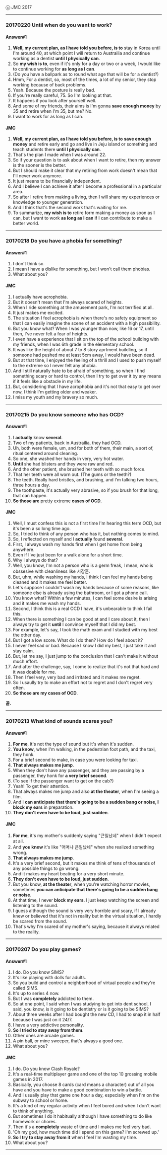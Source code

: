 
ⓒ JMC 2017

---

### 20170220 Until when do you want to work?

#### Answer#1

1. **Well, my current plan, as I have told you before, is to** stay in Korea until I'm around 40, at which point I will return to Austrailia and continue working as a dentist **until I physically can**.
2. So **my wish is to**, even if it's only for a day or two or a week, I would like to continue working for **as long as I can**.
3. (Do you have a ballpark as to round what age that will be for a dentist?)
4. Hmm, For a dentist, so, most of the times, a lot of my senior, they stop working because of back problems.
5. Yeah. Because the posture is really bad.
6. If you're really careful, 75. So I'm looking at that.
7. It happens if you look after yourself well.
8. And some of my friends, their aims is I'm gonna **save enough money** by 35 and retire when I'm 35, but me? No.
9. I want to work for as long as I can.

#### JMC

1. **Well, my current plan, as I have told you before, is to** **save enough money** and retire early and go and live in Jeju island or something and teach students there **until I physically can**.
2. That's the plan I made when I was around 22.
5. So if your question is to ask about when I want to retire, then my answer is the sooner is the better.
3. But I should make it clear that my retiring from work doesn't mean that I'll never work anymore.
4. It just means to be financially independent.
5. And I believe I can achieve it after I become a professional in a particular area.
6. So after I retire from making a living, then I will share my experiences or knowledge to younger generation.
7. And I think that's the second work that's waiting for me.
8. To summarize, **my wish is to** retire form making a money as soon as I can, but I want to work **as long as I can** if I can contribute to make a better world.

---

### 20170218 Do you have a phobia for something?

#### Answer#1

1. I don't think so.
2. I mean I have a dislike for something, but I won't call them phobias.
3. What about you?

#### JMC

1. I actually have acrophobia.
2. But it doesn't mean that I'm always scared of heights.
3. When I ride something at the amusement park, I'm not terrified at all.
4. It just makes me excited.
5. The situation I feel acrophobia is when there's no safety equipment so that I can easily imagine the scene of an accident with a high possibility.
6. But you know what? When I was younger than now, like 16 or 17, until then, I've never felt a fear of heights.
7. I even have a experience that I sit on the top of the school building with my friends, when I was 6th grade in the elementary school.
8. It was like the height of about 7 to 8 story aprtment buildling, so if someone had pushed me at least 5cm away, I would have been dead.
9. But at that time, I enjoyed the feeling of a thrill and I used to push myself to the extreme so I never felt any phobia.
10. And I still naturally hate to be afraid of something, so when I find something scary or hard to control, then I try to get over it by any means if it feels like a obstacle in my life.
11. But, considering that I have acrophobia and it's not that easy to get over now, I think I'm getting older and weaker.
12. I miss my youth and my bravery so much.

---

### 20170215 Do you know someone who has OCD?

#### Answer#1

1. I **actually** know **several**.
2. Two of my patients, back in Austrailia, they had OCD.
3. Uh, both were female, um, and for both of them, their main, a sort of, ritual centered around cleaning.
4. So one, she washed her hands in very, very hot water.
5. **Until** she had blisters and they were raw and red.
6. And the other patient, she brushed her teeth with so much force.
7. That her teeth were all worn out. (The gums or the teeth?)
9. The teeth. Really hard bristles, and brushing, and I'm talking two hours, three hours a day.
10. The toothpaste, it's actually very abrasive, so if you brush for that long, that can happen.
11. **So those are** pretty extreme **cases of OCD**.

#### JMC

1. Well, I must confess this is not a first time I'm hearing this term OCD, but it's been a so long time ago.
2. So, I tried to think of any person who has it, but nothing comes to mind.
3. So, I reflected on myself and I **actually** found **several**.
4. First, I always wash my hands first when I get home from being anywhere.
5. Even if I've just been for a walk alone for a short time.
6. Why I always do that?
7. Well, you know, I'm not a person who is a germ freak, I mean, who is obssesive with cleanliness like 서장훈.
8. But, uhm, while washing my hands, I think I can feel my hands being cleaned and it makes me feel better.
9. Let's suppose I couldn't wash my hands because of some reasons, like someone else is already using the bathroom, or I got a phone call.
10. You know what? Within a few minutes, I can feel some desire is arising and it makes me wash my hands.
11. Second, I think this is a real OCD I have, it's unbearable to think I fail this.
12. When there is something I can be good at and I care about it, then I always try to get it **until** I convince myself that I did my best.
13. For example, let's say, I took the math exam and I studied with my best the other day.
14. But I got a low score. What do I do then? How do I feel about it?
15. I never feel sad or bad. Because I know I did my best, I just take it and stay calm.
16. But, let me say, I just jump to the conclusion that I can't make it without much effort.
17. And after the challenge, say, I come to realize that it's not that hard and it was doable for me.
18. Then I feel very, very bad and irritated and it makes me regret.
19. So I usaully try to make an effort not to regret and I don't regret very often.
20. **So those are my cases of OCD**.

**끝.**

---

### 20170213 What kind of sounds scares you?

#### Answer#1

1. **For me**, it's not the type of sound but it's when it's sudden.
2. **You know**, when I'm walking, in the pedestrian foot path, and the taxi, they honk.
3. For a brief second to make, in case you were looking for taxi.
4. **That always makes me jump**.
5. When they don't have any passenger, and they are passing by a passenger, they honk for **a very brief second**.
6. (To see if the passenger want to get on the cab?)
7. Yeah! To get their attention.
8. That always makes me jump and also **at the theater**, when I'm seeing a film.
9. And I **can anticipate that there's going to be a sudden bang or noise, I block my ears** in preparation.
10. **They don't even have to be loud, just sudden**.

#### JMC

1. **For me**, it's my mother's suddenly saying "큰일났네" when I didn't expect at all.
2. And **you know** it's like "어머나 큰일났네" when she realized something wrong.
3. **That always makes me jump**.
4. It's a very brief second, but it makes me think of tens of thousands of any possible things to go wrong.
5. And it makes my heart beating for a very short minute.
6. **They don't even have to be loud, just sudden**.
7. But you know, **at the theater**, when you're watching horror movies, sometimes **you can anticipate that there's going to be a sudden bang or noise**.
8. At that time, I never **block my ears**. I just keep watching the screen and listening to the sound.
9. I guess although the sound is very very horrible and scary, if I already knew or believed that it's not in reality but in the virtual situation, I hardly be scared from the sound.
10. That's why I'm scared of my mother's saying, because it always related to the reality.

---

### 20170207 Do you play games?

#### Answer#1

1. I do. Do you know SIMS?
2. It's like playing with dolls for adults.
3. So you build and control a neighborhood of virtual people and they're called SIMS.
4. It's up to series 4 now.
5. But I was **completely** addicted to them.
6. So at one point, I said when I was studying to get into dent school, I said, you know, is it going to be dentistry or is it going to be SIMS?
7. About three weeks after I had bought the new CD, I had to snap it in half because I was just on it 24/7.
8. I have a very addictive personality.
9. **So I tried to stay away from them**.
10. Other ones are arcade games.
11. A pin ball, or mine sweeper, that's always a good one.
12. What about you?

#### JMC

1. I do. Do you know Clash Royale?
2. It's a real-time multiplayer game and one of the top 10 grossing mobile games in 2017.
3. Basically, you choose 8 cards (card means a character) out of all you have and you have to make a good combination to win a battle.
4. And I usually play that game one hour a day, especially when I'm on the subway to school or home.
5. It's a kind of my regular activity when I feel bored and when I don't want to think of anything.
6. But sometimes I do it habitually although I have something to do like homework or chores.
7. Then it's a **completely** waste of time and I makes me feel very bad.
8. 'Oh my god, how much time did I spend on this game? I'm screwed up.'
9. **So I try to stay away from it** when I feel I'm wasting my time.
10. What about you?

---
